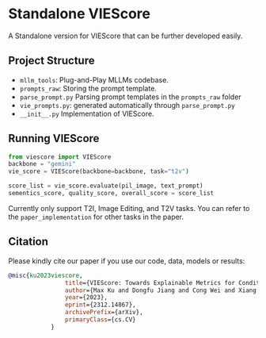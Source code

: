 # Standalone VIEScore

A Standalone version for VIEScore that can be further developed easily.

## Project Structure
* `mllm_tools`: Plug-and-Play MLLMs codebase.
* `prompts_raw`: Storing the prompt template.
* `parse_prompt.py` Parsing prompt templates in the `prompts_raw` folder
* `vie_prompts.py`: generated automatically through `parse_prompt.py`
* `__init__.py` Implementation of VIEScore.

## Running VIEScore

```python
from viescore import VIEScore
backbone = "gemini"
vie_score = VIEScore(backbone=backbone, task="t2v")

score_list = vie_score.evaluate(pil_image, text_prompt)
sementics_score, quality_score, overall_score = score_list
```

Currently only support T2I, Image Editing, and T2V tasks. You can refer to the `paper_implementation` for other tasks in the paper.


## Citation

Please kindly cite our paper if you use our code, data, models or results:

```bibtex
@misc{ku2023viescore,
                title={VIEScore: Towards Explainable Metrics for Conditional Image Synthesis Evaluation}, 
                author={Max Ku and Dongfu Jiang and Cong Wei and Xiang Yue and Wenhu Chen},
                year={2023},
                eprint={2312.14867},
                archivePrefix={arXiv},
                primaryClass={cs.CV}
            }
```